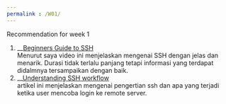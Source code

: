 ```yaml
---
permalink : /W01/
---
```

Recommendation for week 1

1. __[Beginners Guide to SSH](https://www.youtube.com/watch?v=qWKK_PNHnnA)<br>
Menurut saya video ini menjelaskan mengenai SSH dengan jelas dan menarik. Durasi tidak terlalu panjang tetapi informasi
yang terdapat didalmnya tersampaikan dengan baik.<br>
2. __[Understanding SSH workflow](https://medium.com/@Magical_Mudit/understanding-ssh-workflow-66a0e8d4bf65)<br>
artikel ini menjelaskan mengenai pengertian ssh dan apa yang terjadi ketika user mencoba login ke remote server.
